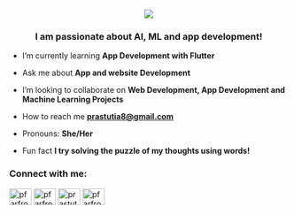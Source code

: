 <h1 align="center">
    <img src="https://readme-typing-svg.herokuapp.com/?font=Righteous&size=35&center=true&vCenter=true&width=500&height=70&duration=4000&lines=Hello+There!+👋;+I'm+Prastuti+Adhikari!;+I'm+a+Designer;+Mobile+Application+Developer;+AI,+ML,+Data+Science+Enthusiast;" />
</h1>

<h3 align="center">I am passionate about AI, ML and app development!</h3>

- I’m currently learning **App Development with Flutter**

- Ask me about **App and website Development**

- I’m looking to collaborate on **Web Development, App Development and Machine Learning Projects**

- How to reach me **prastutia8@gmail.com**

- Pronouns: **She/Her**

- Fun fact **I try solving the puzzle of my thoughts using words!**

<h3 align="left">Connect with me:</h3>
<p align="left">
<a href="https://twitter.com/pfarfromhome" target="blank"><img align="center" src="https://raw.githubusercontent.com/rahuldkjain/github-profile-readme-generator/master/src/images/icons/Social/twitter.svg" alt="pfarfromhome" height="30" width="40" /></a>
<a href="https://linkedin.com/in/prastutiadhikari" target="blank"><img align="center" src="https://raw.githubusercontent.com/rahuldkjain/github-profile-readme-generator/master/src/images/icons/Social/linked-in-alt.svg" alt="pfarfromhome" height="30" width="40" /></a>
<a href="https://fb.com/prastuti.adhikari.5" target="blank"><img align="center" src="https://raw.githubusercontent.com/rahuldkjain/github-profile-readme-generator/master/src/images/icons/Social/facebook.svg" alt="prastuti.adhikari.5" height="30" width="40" /></a>
<a href="https://instagram.com/pfarfromhome" target="blank"><img align="center" src="https://raw.githubusercontent.com/rahuldkjain/github-profile-readme-generator/master/src/images/icons/Social/instagram.svg" alt="pfarfromhome" height="30" width="40" /></a>
</p>
